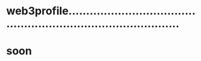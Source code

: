 # web3profile.....................................................................................
# soon
